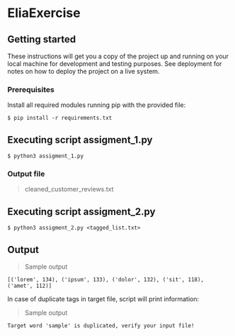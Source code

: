 # EliaExercise


## Getting started

These instructions will get you a copy of the project up and running on your local machine for development and testing purposes. See deployment for notes on how to deploy the project on a live system.

### Prerequisites

Install all required modules running pip with the provided file:

```
$ pip install -r requirements.txt
```

## Executing script assigment_1.py

```
$ python3 assigment_1.py
```

### Output file

> cleaned_customer_reviews.txt

## Executing script assigment_2.py

```
$ python3 assigment_2.py <tagged_list.txt>
```

## Output

> Sample output

```
[('lorem', 134), ('ipsum', 133), ('dolor', 132), ('sit', 118), ('amet', 112)]
```

In case of duplicate tags in target file, script will print information:

> Sample output

```
Target word 'sample' is duplicated, verify your input file!
```
